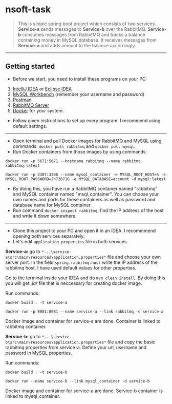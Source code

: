 # nsoft-task
>This is simple spring boot project which consists of two services. **Service-a** sends messages to **Service-b** over the RabbitMQ. 
**Service-b** consumes messages from RabbitMQ and tracks a balance containing money in MySQL database. 
It receives messages from **Service-a** and adds amount to the balance accordingly.
----
## Getting started
- Before we start, you need to install these programs on your PC:
1. [IntelliJ IDEA](https://www.jetbrains.com/idea/download/) or [Eclipse IDEA](https://www.eclipse.org/downloads/)
2. [MySQL Workbench](https://dev.mysql.com/downloads/workbench/) (remember your username and password)
3. [Postman](https://www.getpostman.com/downloads/)
4. [RabbitMQ Server](https://www.rabbitmq.com/download.html)
5. [Docker](https://www.docker.com/get-started) for your system.
- Follow given instructions to set up every program. I recommend using default settings.
----
- Open terminal and pull Docker images for RabbitMQ and MySQL using commands:
    `docker pull rabbitmq` and `docker pull mysql`. 
- Run Docker containers from those images by using commands:
```
docker run -p 5671:5671 --hostname rabbitmq --name rabbitmq rabbitmq:latest

docker run -p 3307:3306 --name mysql_container -e MYSQL_ROOT_HOST=% -e MYSQL_ROOT_PASSWORD=Jh72071G -e MYSQL_DATABASE=account -d mysql:latest
```

- By doing this, you have run a RabbitMQ container named "rabbitmq" and MySQL container named "msql_container". You can choose your own names and ports for these containers as well as password and database name for MySQL container.
- Run command `docker inspect rabbitmq`, find the IP address of the host and write it down somewhere.
----
- Clone this project to your PC and open it in an IDEA. I recommmend opening both services separately.
- Let's edit `application.properties` file in both services.

**Service-a:** go to `*...\service-a\src\main\resources\application.properties*` file and choose your own server port. In the field `spring.rabbitmq.host` write the IP address of the rabbitmq host. I have used default values for other properties.

Go to the terminal inside your IDEA and do `mvn clean install`. By doing this you will get *.jar* file that is neccessary for creating docker image.

Run commands:
```
docker build . -t service-a

docker run -p 8081:8081 --name service-a --link rabbitmq -d service-a
```
Docker image and container for service-a are done. Container is linked to rabbitmq container.

**Service-b:** go to `*...\service-b\src\main\resources\application.properties*` file and copy the basic rabbitmq properties from service-a. Define your url, username and password in MySQL properties.

Run commands:
```
docker build . -t service-b

docker run --name service-b --link mysql_container -d service-b
```
Docker image and container for service-a are done. Service-b container is linked to mysql_container.
